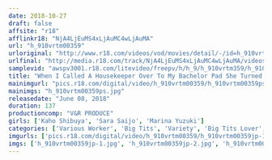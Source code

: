 ```yaml
---
date: 2018-10-27
draft: false
affsite: "r18"
afflinkr18: "NjA4LjEuMS4xLjAuMC4wLjAuMA"
url: "h_910vrtm00359"
urloriginal: "http://www.r18.com/videos/vod/movies/detail/-/id=h_910vrtm00359"
urlfinal: "http://media.r18.com/track/NjA4LjEuMS4xLjAuMC4wLjAuMA/videos/vod/movies/detail/-/id=h_910vrtm00359"
samplevid: "awspv3001.r18.com/litevideo/freepv/h/h_9/h_910vrtm359/h_910vrtm359_dmb_w.mp4"
title: "When I Called A Housekeeper Over To My Bachelor Pad She Turned Out To Be Totally Stacked! Her Big Tits Gave Me Wood, And She Felt So Bad For Me She Gave Me A Handjob! Only My Huge Dick Turned Her On So Much She Couldn't Stop There - She Had To Ride It Cowgirl Style! Grinding Away And Begging For My Creampie! 3"
mainimgurl: "pics.r18.com/digital/video/h_910vrtm00359/h_910vrtm00359ps.jpg"
mainimgs: "h_910vrtm00359ps.jpg"
releasedate: "June 08, 2018"
duration: 137
productioncomp: "V&R PRODUCE"
girls: ['Kaho Shibuya', 'Sara Saijo', 'Marina Yuzuki']
categories: ['Various Worker', 'Big Tits', 'Variety', 'Big Tits Lover', 'Cowgirl', 'Creampie', 'Handjob', 'Hi-Def']
imgurls: ['pics.r18.com/digital/video/h_910vrtm00359/h_910vrtm00359jp-1.jpg', 'pics.r18.com/digital/video/h_910vrtm00359/h_910vrtm00359jp-2.jpg', 'pics.r18.com/digital/video/h_910vrtm00359/h_910vrtm00359jp-3.jpg', 'pics.r18.com/digital/video/h_910vrtm00359/h_910vrtm00359jp-4.jpg', 'pics.r18.com/digital/video/h_910vrtm00359/h_910vrtm00359jp-5.jpg', 'pics.r18.com/digital/video/h_910vrtm00359/h_910vrtm00359jp-6.jpg', 'pics.r18.com/digital/video/h_910vrtm00359/h_910vrtm00359jp-7.jpg', 'pics.r18.com/digital/video/h_910vrtm00359/h_910vrtm00359jp-8.jpg', 'pics.r18.com/digital/video/h_910vrtm00359/h_910vrtm00359jp-9.jpg', 'pics.r18.com/digital/video/h_910vrtm00359/h_910vrtm00359jp-10.jpg', 'pics.r18.com/digital/video/h_910vrtm00359/h_910vrtm00359jp-11.jpg', 'pics.r18.com/digital/video/h_910vrtm00359/h_910vrtm00359jp-12.jpg', 'pics.r18.com/digital/video/h_910vrtm00359/h_910vrtm00359jp-13.jpg', 'pics.r18.com/digital/video/h_910vrtm00359/h_910vrtm00359jp-14.jpg', 'pics.r18.com/digital/video/h_910vrtm00359/h_910vrtm00359jp-15.jpg', 'pics.r18.com/digital/video/h_910vrtm00359/h_910vrtm00359jp-16.jpg', 'pics.r18.com/digital/video/h_910vrtm00359/h_910vrtm00359jp-17.jpg', 'pics.r18.com/digital/video/h_910vrtm00359/h_910vrtm00359jp-18.jpg', 'pics.r18.com/digital/video/h_910vrtm00359/h_910vrtm00359jp-19.jpg', 'pics.r18.com/digital/video/h_910vrtm00359/h_910vrtm00359jp-20.jpg']
imgs: ['h_910vrtm00359jp-1.jpg', 'h_910vrtm00359jp-2.jpg', 'h_910vrtm00359jp-3.jpg', 'h_910vrtm00359jp-4.jpg', 'h_910vrtm00359jp-5.jpg', 'h_910vrtm00359jp-6.jpg', 'h_910vrtm00359jp-7.jpg', 'h_910vrtm00359jp-8.jpg', 'h_910vrtm00359jp-9.jpg', 'h_910vrtm00359jp-10.jpg', 'h_910vrtm00359jp-11.jpg', 'h_910vrtm00359jp-12.jpg', 'h_910vrtm00359jp-13.jpg', 'h_910vrtm00359jp-14.jpg', 'h_910vrtm00359jp-15.jpg', 'h_910vrtm00359jp-16.jpg', 'h_910vrtm00359jp-17.jpg', 'h_910vrtm00359jp-18.jpg', 'h_910vrtm00359jp-19.jpg', 'h_910vrtm00359jp-20.jpg']
---
```

